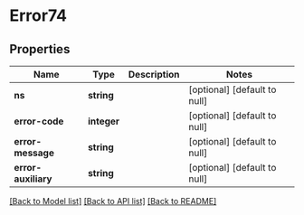 # Error74

## Properties
Name | Type | Description | Notes
------------ | ------------- | ------------- | -------------
**ns** | **string** |  | [optional] [default to null]
**error-code** | **integer** |  | [optional] [default to null]
**error-message** | **string** |  | [optional] [default to null]
**error-auxiliary** | **string** |  | [optional] [default to null]

[[Back to Model list]](../README.md#documentation-for-models) [[Back to API list]](../README.md#documentation-for-api-endpoints) [[Back to README]](../README.md)


